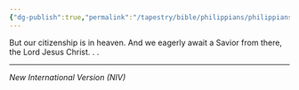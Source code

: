```yaml
---
{"dg-publish":true,"permalink":"/tapestry/bible/philippians/philippians-3-20/","title":"Philippians 3:20","hide":true,"tags":["bible-verse","bible-verse"],"dgHomeLink":true,"dgShowLocalGraph":true,"dgEnableSearch":true}
---
```



But our citizenship is in heaven. And we eagerly await a Savior from there, the Lord Jesus Christ. . . 

---
*New International Version (NIV)*